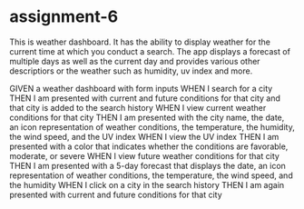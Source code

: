 # assignment-6
This is weather dashboard. It has the ability to display weather for the current time at which you conduct a search. The app displays a forecast of multiple days as well as the current day and provides various other descriptiors or the weather such as humidity, uv index and more. 


GIVEN a weather dashboard with form inputs
WHEN I search for a city
THEN I am presented with current and future conditions for that city and that city is added to the search history
WHEN I view current weather conditions for that city
THEN I am presented with the city name, the date, an icon representation of weather conditions, the temperature, the humidity, the wind speed, and the UV index
WHEN I view the UV index
THEN I am presented with a color that indicates whether the conditions are favorable, moderate, or severe
WHEN I view future weather conditions for that city
THEN I am presented with a 5-day forecast that displays the date, an icon representation of weather conditions, the temperature, the wind speed, and the humidity
WHEN I click on a city in the search history 
THEN I am again presented with current and future conditions for that city
``` 